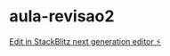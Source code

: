 # aula-revisao2

[Edit in StackBlitz next generation editor ⚡️](https://stackblitz.com/~/github.com/andrefpss/aula-revisao2)